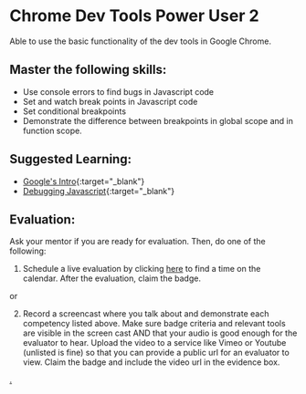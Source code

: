 # Chrome Dev Tools Power User 2

Able to use the basic functionality of the dev tools in Google Chrome.

## Master the following skills:

* Use console errors to find bugs in Javascript code 
* Set and watch break points in Javascript code
* Set conditional breakpoints
* Demonstrate the difference between breakpoints in global scope and in function scope.

## Suggested Learning:

* [Google's Intro](https://developers.google.com/web/tools/chrome-devtools){:target="_blank"}
* [Debugging Javascript](https://developers.google.com/web/tools/chrome-devtools/javascript){:target="_blank"}

## Evaluation:

Ask your mentor if you are ready for evaluation. Then, do one of the following:

1. Schedule a live evaluation by clicking [here](https://calendly.com/codex-academy/level-2-mastery-evaluation?a1=Chrome%20Dev%20Tools%20Power%20User%201&a2=E_RKzv8nTVOybSTHaRjUmA) to find a time on the calendar. After the evaluation, claim the badge.

or

2. Record a screencast where you talk about and demonstrate each competency listed above. Make sure badge criteria and relevant tools are visible in the screen cast AND that your audio is good enough for the evaluator to hear. Upload the video to a service like Vimeo or Youtube (unlisted is fine) so that you can provide a public url for an evaluator to view. Claim the badge and include the video url in the evidence box.

[.](level-2)
